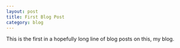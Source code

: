 ```yaml
---
layout: post
title: First Blog Post
category: blog
---
```


This is the first in a hopefully long line of blog posts on this, my blog.
